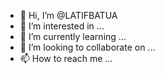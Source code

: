 - 👋 Hi, I’m @LATIFBATUA
- 👀 I’m interested in ...
- 🌱 I’m currently learning ...
- 💞️ I’m looking to collaborate on ...
- 📫 How to reach me ...

<!---
LATIFBATUA/LATIFBATUA is a ✨ special ✨ repository because its `README.md` (this file) appears on your GitHub profile.
You can click the Preview link to take a look at your changes.
--->
